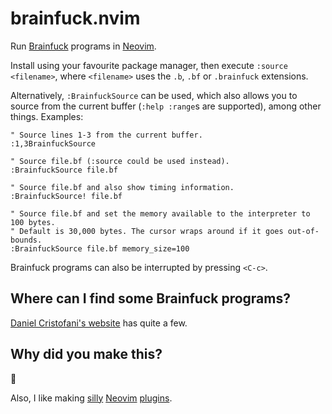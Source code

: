 # brainfuck.nvim

Run [Brainfuck](https://en.wikipedia.org/wiki/Brainfuck) programs in
[Neovim](https://neovim.io/).

Install using your favourite package manager, then execute `:source <filename>`,
where `<filename>` uses the `.b`, `.bf` or `.brainfuck` extensions.

Alternatively, `:BrainfuckSource` can be used, which also allows you to source
from the current buffer (`:help :range`s are supported), among other things.
Examples:

```vim
" Source lines 1-3 from the current buffer.
:1,3BrainfuckSource

" Source file.bf (:source could be used instead).
:BrainfuckSource file.bf

" Source file.bf and also show timing information.
:BrainfuckSource! file.bf

" Source file.bf and set the memory available to the interpreter to 100 bytes.
" Default is 30,000 bytes. The cursor wraps around if it goes out-of-bounds.
:BrainfuckSource file.bf memory_size=100
```

Brainfuck programs can also be interrupted by pressing `<C-c>`.

## Where can I find some Brainfuck programs?

[Daniel Cristofani's website](http://www.brainfuck.org/) has quite a few.

## Why did you make this?

🤷

Also, I like making [silly](https://github.com/seandewar/nvimesweeper)
[Neovim](https://github.com/seandewar/killersheep.nvim)
[plugins](https://github.com/seandewar/sigsegvim).
